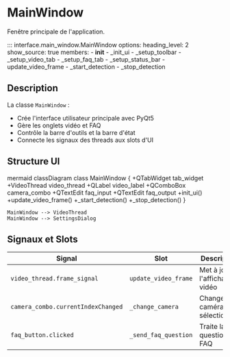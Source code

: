 # MainWindow

Fenêtre principale de l'application.

::: interface.main_window.MainWindow
    options:
      heading_level: 2
      show_source: true
      members:
        - __init__
        - _init_ui
        - _setup_toolbar
        - _setup_video_tab
        - _setup_faq_tab
        - _setup_status_bar
        - update_video_frame
        - _start_detection
        - _stop_detection

## Description

La classe `MainWindow` :
- Crée l'interface utilisateur principale avec PyQt5
- Gère les onglets vidéo et FAQ
- Contrôle la barre d'outils et la barre d'état
- Connecte les signaux des threads aux slots d'UI

## Structure UI

mermaid
classDiagram
    class MainWindow {
        +QTabWidget tab_widget
        +VideoThread video_thread
        +QLabel video_label
        +QComboBox camera_combo
        +QTextEdit faq_input
        +QTextEdit faq_output
        +init_ui()
        +update_video_frame()
        +_start_detection()
        +_stop_detection()
    }
    
    MainWindow --> VideoThread
    MainWindow --> SettingsDialog


## Signaux et Slots

| Signal                     | Slot                      | Description                          |
|----------------------------|---------------------------|--------------------------------------|
| `video_thread.frame_signal`| `update_video_frame`      | Met à jour l'affichage vidéo         |
| `camera_combo.currentIndexChanged`| `_change_camera`    | Change la caméra sélectionnée        |
| `faq_button.clicked`       | `_send_faq_question`      | Traite la question FAQ               |

